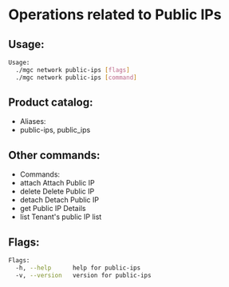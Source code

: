 # Operations related to Public IPs

## Usage:
```bash
Usage:
  ./mgc network public-ips [flags]
  ./mgc network public-ips [command]
```

## Product catalog:
- Aliases:
- public-ips, public_ips

## Other commands:
- Commands:
- attach      Attach Public IP
- delete      Delete Public IP
- detach      Detach Public IP
- get         Public IP Details
- list        Tenant's public IP list

## Flags:
```bash
Flags:
  -h, --help      help for public-ips
  -v, --version   version for public-ips
```

